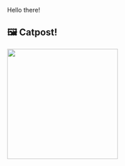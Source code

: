 Hello there!



## 🖼️ Catpost!

<sub>
    <img src="https://cdn2.thecatapi.com/images/MTgxOTYzMg.jpg" height="256">
</sub>

